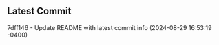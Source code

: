 
## Latest Commit
7dff146 - Update README with latest commit info (2024-08-29 16:53:19 -0400) <Yunxi-Zhou>
